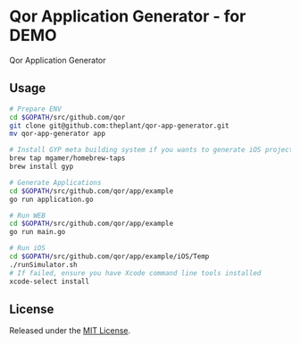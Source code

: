# Qor Application Generator - for DEMO

Qor Application Generator

## Usage

```sh
# Prepare ENV
cd $GOPATH/src/github.com/qor
git clone git@github.com:theplant/qor-app-generator.git
mv qor-app-generator app

# Install GYP meta building system if you wants to generate iOS projects
brew tap mgamer/homebrew-taps
brew install gyp

# Generate Applications
cd $GOPATH/src/github.com/qor/app/example
go run application.go

# Run WEB
cd $GOPATH/src/github.com/qor/app/example
go run main.go

# Run iOS
cd $GOPATH/src/github.com/qor/app/example/iOS/Temp
./runSimulator.sh
# If failed, ensure you have Xcode command line tools installed
xcode-select install
```

## License

Released under the [MIT License](http://opensource.org/licenses/MIT).
